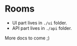 # Rooms

- UI part lives in `./ui` folder.
- API part lives in `./api` folder.

More docs to come ;)
